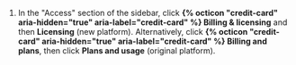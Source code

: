 1. In the "Access" section of the sidebar, click **{% octicon "credit-card" aria-hidden="true" aria-label="credit-card" %} Billing & licensing** and then **Licensing** (new platform). Alternatively, click **{% octicon "credit-card" aria-hidden="true" aria-label="credit-card" %} Billing and plans**, then click **Plans and usage** (original platform).
